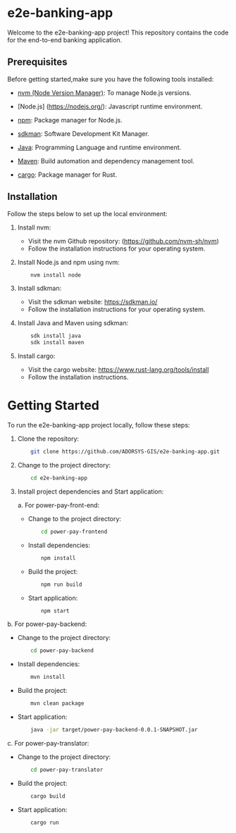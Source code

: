 # e2e-banking-app
Welcome to the e2e-banking-app project! This repository contains the code for the end-to-end banking application.

## Prerequisites

Before getting started,make sure you have the following tools installed:

- [nvm (Node Version Manager)](https://github.com/nvm-sh/nvm): To manage Node.js versions.

- [Node.js] (https://nodejs.org/): Javascript runtime environment.

- [npm](https://www.npmjs.com/): Package manager for Node.js.

- [sdkman](https://sdkman.io/): Software Development Kit Manager.

- [Java](https://www.java.com/): Programming Language and runtime environment.

- [Maven](https://maven.apache.org/): Build automation and dependency management tool.

- [cargo](https://doc.rust-lang.org/cargo/): Package manager for Rust.

## Installation

Follow the steps below to set up the local environment:

1. Install nvm:
    - Visit the nvm Github repository: (https://github.com/nvm-sh/nvm)
    - Follow the installation instructions for your operating system.

2. Install Node.js and npm using nvm:
    ``` bash
        nvm install node
    ```

3. Install sdkman:
    - Visit the sdkman website: https://sdkman.io/
    - Follow the installation instructions for your operating system.

4. Install Java and Maven using sdkman:
    ``` bash
        sdk install java
        sdk install maven
    ```

5. Install cargo:
    - Visit the cargo website: https://www.rust-lang.org/tools/install
    - Follow the installation instructions.

# Getting Started

To run the e2e-banking-app project locally, follow these steps:

1. Clone the repository:
    ``` bash
        git clone https://github.com/ADORSYS-GIS/e2e-banking-app.git
    ```

2. Change to the project directory:
    ``` bash
        cd e2e-banking-app
    ```

3. Install project dependencies and Start application:

    a. For power-pay-front-end:
   - Change to the project directory:
        ``` bash
            cd power-pay-frontend
        ```
   - Install dependencies:
        ``` bash
            npm install
        ```
        
    - Build the project:
        ``` bash
            npm run build
        ```
        
    - Start application:
        ``` bash
            npm start
        ```
        

b. For power-pay-backend:
- Change to the project directory:
    ``` bash
        cd power-pay-backend
    ```
- Install dependencies:
    ``` bash
        mvn install
    ```
- Build the project:
    ``` bash
        mvn clean package
    ```
- Start application:
    ``` bash
        java -jar target/power-pay-backend-0.0.1-SNAPSHOT.jar
    ```

c. For power-pay-translator:
- Change to the project directory:
    ``` bash
        cd power-pay-translator
    ```

- Build the project:
    ``` bash
        cargo build
    ```
    
- Start application:
    ``` bash
        cargo run
    ```
